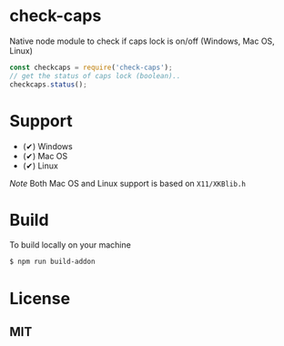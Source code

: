 # check-caps
Native node module to check if caps lock is on/off (Windows, Mac OS, Linux)

```js
const checkcaps = require('check-caps');
// get the status of caps lock (boolean)..
checkcaps.status();
```

# Support
- (✔) Windows
- (✔) Mac OS 
- (✔) Linux

*Note* Both Mac OS and Linux support is based on ``X11/XKBlib.h``

# Build
To build locally on your machine
```bash
$ npm run build-addon
```

# License
## MIT